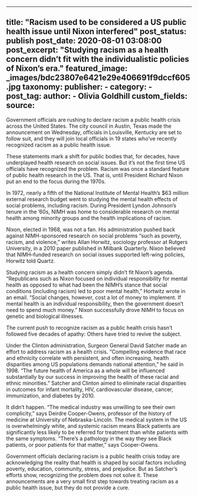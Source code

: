 
---
title: "Racism used to be considered a US public health issue until Nixon interfered" 
post_status: publish
post_date: 2020-08-01 03:08:00 
post_excerpt: "Studying racism as a health concern didn’t fit with the individualistic policies of Nixon’s era."
featured_image: _images/bdc23807e6421e29e406691f9dccf605.jpg 
taxonomy:
    publisher:
        - 
    category:
        -  
    post_tag:
    author:
        - Olivia Goldhill
custom_fields:
    source: 
---
Government officials are rushing to declare racism a public health crisis across the United States. The city council in Austin, Texas made the announcement on Wednesday, officials in Louisville, Kentucky are set to follow suit, and they will join local officials in 19 states who’ve recently recognized racism as a public health issue.

These statements mark a shift for public bodies that, for decades, have underplayed health research on social issues. But it’s not the first time US officials have recognized the problem. Racism was once a standard feature of public health research in the US. That is, until President Richard Nixon put an end to the focus during the 1970s.

In 1972, nearly a fifth of the National Institute of Mental Health’s $63 million external research budget went to studying the mental health effects of social problems, including racism. During President Lyndon Johnson’s tenure in the ’60s, NIMH was home to considerable research on mental health among minority groups and the health implications of racism.

Nixon, elected in 1968, was not a fan. His administration pushed back against NIMH-sponsored research on social problems “such as poverty, racism, and violence,” writes Allan Horwitz, sociology professor at Rutgers University, in a 2010 paper published in Milbank Quarterly. Nixon believed that NIMH–funded research on social issues supported left-wing policies, Horwitz told Quartz.

Studying racism as a health concern simply didn’t fit Nixon’s agenda. “Republicans such as Nixon focused on individual responsibility for mental health as opposed to what had been the NIMH’s stance that social conditions (including racism) led to poor mental health,” Hortwitz wrote in an email. “Social changes, however, cost a lot of money to implement. If mental health is an individual responsibility, then the government doesn’t need to spend much money.” Nixon successfully drove NIMH to focus on genetic and biological illnesses.

The current push to recognize racism as a public health crisis hasn’t followed five decades of apathy: Others have tried to revive the subject.

Under the Clinton administration, Surgeon General David Satcher made an effort to address racism as a health crisis. “Compelling evidence that race and ethnicity correlate with persistent, and often increasing, health disparities among US populations demands national attention,” he said in 1998. “The future health of America as a whole will be influenced substantially by our success in improving the health of these racial and ethnic minorities.” Satcher and Clinton aimed to eliminate racial disparities in outcomes for infant mortality, HIV, cardiovascular disease, cancer, immunization, and diabetes by 2010.

It didn’t happen. “The medical industry was unwilling to see their own complicity,” says Deirdre Cooper-Owens, professor of the history of medicine at University of Nebraska-Lincoln. The medical system in the US is overwhelmingly white, and systemic racism means Black patients are significantly less likely to be referred for treatment than white patients with the same symptoms. “There’s a pathology in the way they see Black patients, or poor patients for that matter,” says Cooper-Owens.

Government officials declaring racism is a public health crisis today are acknowledging the reality that health is shaped by social factors including poverty, education, community, stress, and prejudice. But as Satcher’s efforts show, recognizing the problem does not solve it. These announcements are a very small first step towards treating racism as a public health issue, but they do not provide a cure. 